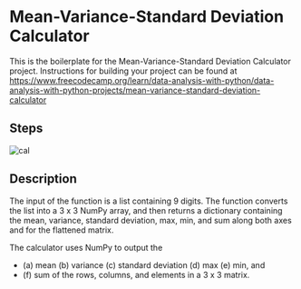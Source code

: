 # Mean-Variance-Standard Deviation Calculator

This is the boilerplate for the Mean-Variance-Standard Deviation Calculator project. 
Instructions for building your project can be found at https://www.freecodecamp.org/learn/data-analysis-with-python/data-analysis-with-python-projects/mean-variance-standard-deviation-calculator

## Steps

![cal](https://user-images.githubusercontent.com/7541585/209807233-f4e6b5ea-bdd8-4915-aa8f-367eede95dab.jpg)

## Description

The input of the function is a list containing 9 digits. 
The function converts the list into a 3 x 3 NumPy array, and then returns a dictionary containing the mean, variance, standard deviation, max, min, and sum along both axes and for the flattened matrix.

The calculator uses NumPy to output the 

- (a) mean (b) variance (c) standard deviation (d) max (e) min, and 
- (f) sum of the rows, columns, and elements in a 3 x 3 matrix.

